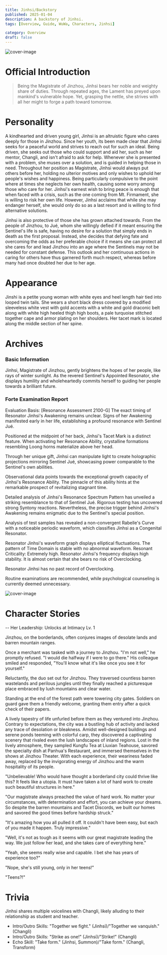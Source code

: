 ```yaml
---
title: Jinhsi/Backstory
published: 2025-01-04
description: A backstory of Jinhsi.
tags: [Overview, Guide, WuWa, Characters, Jinhsi]

category: Overview
draft: false
---
```


![cover-image](https://s2.loli.net/2025/01/04/7IFmx8Q4da5XnWw.png)

# Official Introduction

> Being the Magistrate of Jinzhou, Jinhsi bears her noble and weighty share of duties.
> Through repeated ages, the Lament has preyed upon mankind's vulnerable hope.
> Yet, grasping the nettle, she strives with all her might to forge a path toward tomorrow.


# Personality

A kindhearted and driven young girl, Jinhsi is an altruistic figure who cares deeply for those in Jinzhou. Since her youth, its been made clear that Jinhsi seeks for a peaceful world and strives to reach out for such an ideal. Being driven, she seeks out those who could support and aid her, such as her mentor, Changli, and isn't afraid to ask for help. Whenever she is presented with a problem, she muses over a solution, and is guided in helping those in need. Throughout her position as Magistrate, Jinhsi would always put others before her, holding no ulterior motives and only wishes to uphold her people's wishes and happiness. Being particularly compulsive to the point where at times she neglects her own health, causing some worry among those who care for her. Jinhsi's earnest wish to bring peace is enough that when faced with a crisis, such as the one coming from Mt. Firmament, she is willing to risk her own life. However, Jinhsi acclaims that while she may endanger herself, she would only do so as a last resort and is willing to find alternative solutions.

Jinhsi is also protective of those she has grown attached towards. From the people of Jinzhou, to Jué, whom she willingly defied if it meant ensuring the Sentinel's life is safe, having no desire for a solution that simply ends in death as the first proposal. Instead, she decides that defying fate and overcoming the odds as her preferable choice if it means she can protect all she cares for and lead Jinzhou into an age where the Sentinels may not be needed for constant defense. This outlook and her continuous actions in caring for others have thus garnered forth much respect, whereas before many had once doubted her due to her age.


# Appearance

Jinshi is a petite young woman with white eyes and heel length hair tied into looped twin tails. She wears a short black dress covered by a modified sleeveless white vest with gold accents with a white and gold draconic belt along with white high heeled thigh high boots, a pale turquoise stitched together cape and armor plating on her shoulders. Her tacet mark is located along the middle section of her spine.

# Archives

### Basic Information

Jinhsi, Magistrate of Jinzhou, gently brightens the hopes of her people, like rays of winter sunlight. As the revered Sentinel's Appointed Resonator, she displays humility and wholeheartedly commits herself to guiding her people towards a brilliant future.

### Forte Examination Report

Evaluation Basis: [Resonance Assessment 2100-G]
The exact timing of Resonator Jinhsi's Awakening remains unclear. Signs of her Awakening manifested early in her life, establishing a profound resonance with Sentinel Jué.

Positioned at the midpoint of her back, Jinhsi's Tacet Mark is a distinct feature. When activating her Resonance Ability, crystalline formations resembling Loong horns materialize above her head.

Through her unique gift, Jinhsi can manipulate light to create holographic projections mirroring Sentinel Jué, showcasing power comparable to the Sentinel's own abilities.

Observational data points towards the exceptional growth capacity of Jinhsi's Resonance Ability. The pinnacle of this ability hints at the remarkable prospect of revitalizing stagnant time.

Detailed analysis of Jinhsi's Resonance Spectrum Pattern has unveiled a striking resemblance to that of Sentinel Jué. Rigorous testing has uncovered strong Syntony reactions. Nevertheless, the precise trigger behind Jinhsi's Awakening remains enigmatic due to the Sentinel's special position.

Analysis of test samples has revealed a non-convergent Rabelle's Curve with a noticeable periodic waveform, which classifies Jinhsi as a Congenital Resonator.

Resonator Jinhsi's waveform graph displays elliptical fluctuations. The pattern of Time Domain is stable with no abnormal waveform.
Resonant Criticality: Extremely high. Resonator Jinhsi's frequency displays high stability. It is almost certain that she bears no risk of Overclocking.

Resonator Jinhsi has no past record of Overclocking.

Routine examinations are recommended, while psychological counseling is currently deemed unnecessary.

![cover-image](https://s2.loli.net/2025/01/04/7EiIO2v4WUuM1Zl.png)

# Character Stories

-- Her Leadership: Unlocks at Intimacy Lv. 1

Jinzhou, on the borderlands, often conjures images of desolate lands and barren mountain ranges.

Once a merchant was tasked with a journey to Jinzhou. "I'm not well," he promptly refused. "I would die halfway if I were to go there." His colleague smiled and responded, "You'll know what it's like once you see it for yourself."

Reluctantly, the duo set out for Jinzhou. They traversed countless barren wastelands and perilous jungles until they finally reached a picturesque place embraced by lush mountains and clear water.

Standing at the end of the forest path were towering city gates. Soldiers on guard gave them a friendly welcome, granting them entry after a quick check of their papers.

A lively tapestry of life unfurled before them as they ventured into Jinzhou. Contrary to expectations, the city was a bustling hub of activity and lacked any trace of desolation or bleakness. Amidst well-designed buildings and serene ponds teeming with colorful carp, they discovered a captivating scenery that rivaled even the lush landscapes of inland regions. Lost in the lively atmosphere, they sampled Kungfu Tea at Liuxian Teahouse, savored the specialty dish at Panhua's Restaurant, and immersed themselves in the shows at Jinzhou Theater. With each experience, their weariness faded away, replaced by the invigorating energy of Jinzhou and the warm hospitality of its people.

"Unbelievable! Who would have thought a borderland city could thrive like this? It feels like a utopia. It must have taken a lot of hard work to create such beautiful structures in here."

"Our magistrate always preached the value of hard work. No matter your circumstances, with determination and effort, you can achieve your dreams. So despite the barren mountains and Tacet Discords, we built our homes and savored the good times before hardship struck."

"It's amazing how you all pulled it off. It couldn't have been easy, but each of you made it happen. Truly impressive."

"Well, it's not as tough as it seems with our great magistrate leading the way. We just follow her lead, and she takes care of everything here."

"Yeah, she seems really wise and capable. I bet she has years of experience too?"

"Nope, she's still young, only in her teens!"

"Teens?!"

# Trivia
Jinhsi shares multiple voicelines with Changli, likely alluding to their relationship as student and teacher.
- Intro/Outro Skills: "Together we fight." (Jinhsi)/"Together we vanquish." (Changli)
- Intro/Outro Skills: "Strike as one!" (Jinhsi)/"Strike!" (Changli)
- Echo Skill: "Take form." (Jinhsi, Summon)/"Take form." (Changli, Transform)
